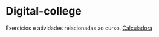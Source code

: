 # Digital-college
Exercícios e atividades relacionadas ao curso.
<a href= https://natkih.github.io/Digital-college/index.html> Calculadora </a>
